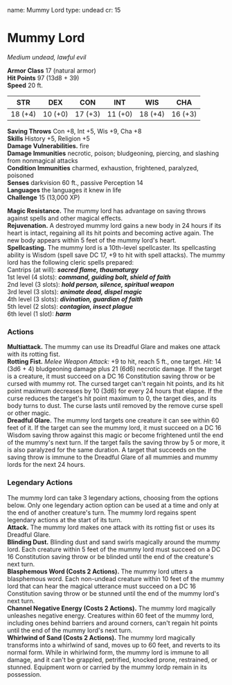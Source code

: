 name: Mummy Lord
type: undead
cr: 15

# Mummy Lord 
_Medium undead, lawful evil_

**Armor Class** 17 (natural armor)    
**Hit Points** 97 (13d8 + 39)    
**Speed** 20 ft. 

| STR     | DEX     | CON     | INT     | WIS     | CHA     |
|---------|---------|---------|---------|---------|---------|
| 18 (+4) | 10 (+0) | 17 (+3) | 11 (+0) | 18 (+4) | 16 (+3) |

**Saving Throws** Con +8, Int +5, Wis +9, Cha +8    
**Skills** History +5, Religion +5    
**Damage Vulnerabilities.** fire    
**Damage Immunities** necrotic, poison; bludgeoning, piercing, and slashing from nonmagical attacks    
**Condition Immunities** charmed, exhaustion, frightened, paralyzed, poisoned    
**Senses** darkvision 60 ft., passive Perception 14    
**Languages** the languages it knew in life    
**Challenge** 15 (13,000 XP)    

**Magic Resistance.** The mummy lord has advantage on saving throws against spells and other magical effects.    
**Rejuvenation.** A destroyed mummy lord gains a new body in 24 hours if its heart is intact, regaining all its hit points and becoming active again. The new body appears within 5 feet of the mummy lord's heart.    
**Spellcasting.** The mummy lord is a 10th-level spellcaster. Its spellcasting ability is Wisdom (spell save DC 17, +9 to hit with spell attacks). The mummy lord has the following cleric spells prepared:    
Cantrips (at will): **_sacred flame, thaumaturgy_**    
1st level (4 slots): **_command, guiding bolt, shield of faith_**    
2nd level (3 slots): **_hold person, silence, spiritual weapon_**    
3rd level (3 slots): **_animate dead, dispel magic_**    
4th level (3 slots): **_divination, guardian of faith_**    
5th level (2 slots): **_contagion, insect plague_**    
6th level (1 slot): **_harm_** 

### Actions 
**Multiattack.** The mummy can use its Dreadful Glare and makes one attack with its rotting fist.    
**Rotting Fist.** _Melee Weapon Attack:_ +9 to hit, reach 5 ft., one target. _Hit:_ 14 (3d6 + 4) bludgeoning damage plus 21 (6d6) necrotic damage. If the target is a creature, it must succeed on a DC 16 Constitution saving throw or be cursed with mummy rot. The cursed target can't regain hit points, and its hit point maximum decreases by 10 (3d6) for every 24 hours that elapse. If the curse reduces the target's hit point maximum to 0, the target dies, and its body turns to dust. The curse lasts until removed by the remove curse spell or other magic.    
**Dreadful Glare.** The mummy lord targets one creature it can see within 60 feet of it. If the target can see the mummy lord, it must succeed on a DC 16 Wisdom saving throw against this magic or become frightened until the end of the mummy's next turn. If the target fails the saving throw by 5 or more, it is also paralyzed for the same duration. A target that succeeds on the saving throw is immune to the Dreadful Glare of all mummies and mummy lords for the next 24 hours. 

### Legendary Actions 
The mummy lord can take 3 legendary actions, choosing from the options below. Only one legendary action option can be used at a time and only at the end of another creature's turn. The mummy lord regains spent legendary actions at the start of its turn.    
**Attack.** The mummy lord makes one attack with its rotting fist or uses its Dreadful Glare.    
**Blinding Dust.** Blinding dust and sand swirls magically around the mummy lord. Each creature within 5 feet of the mummy lord must succeed on a DC 16 Constitution saving throw or be blinded until the end of the creature's next turn.    
**Blasphemous Word (Costs 2 Actions).** The mummy lord utters a blasphemous word. Each non-undead creature within 10 feet of the mummy lord that can hear the magical utterance must succeed on a DC 16 Constitution saving throw or be stunned until the end of the mummy lord's next turn.    
**Channel Negative Energy (Costs 2 Actions).** The mummy lord magically unleashes negative energy. Creatures within 60 feet of the mummy lord, including ones behind barriers and around corners, can't regain hit points until the end of the mummy lord's next turn.    
**Whirlwind of Sand (Costs 2 Actions).** The mummy lord magically transforms into a whirlwind of sand, moves up to 60 feet, and reverts to its normal form. While in whirlwind form, the mummy lord is immune to all damage, and it can't be grappled, petrified, knocked prone, restrained, or stunned. Equipment worn or carried by the mummy lordp remain in its possession.

